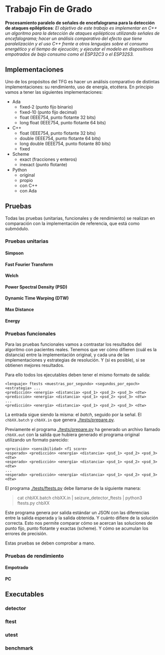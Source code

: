 Trabajo Fin de Grado
====================
**Procesamiento paralelo de señales de encefalograma para la detección de
ataques epilépticos**: _El objetivo de este trabajo es implementar en C++ un
algoritmo para la detección de ataques epilépticos utilizando señales de
encefalograma; hacer un análisis comparativo del efecto que tiene
paralelización y el uso C++ frente a otros lenguajes sobre el consumo
energético y el tiempo de ejecución; y ejecutar el modelo en dispositivos
empotrados de bajo consumo como el ESP32C3 o el ESP32S3._

## Implementaciones
Uno de los propósitos del TFG es hacer un análisis comparativo de distintas
implementaciones: su rendimiento, uso de energía, etcétera. En principio vamos
a tener las siguientes implementaciones:

* Ada
  - fixed-2 (punto fijo binario)
  - fixed-10 (punto fijo decimal)
  - float (IEEE754, punto flotante 32 bits)
  - long float (IEEE754, punto flotante 64 bits)
* C++
  - float (IEEE754, punto flotante 32 bits)
  - double (IEEE754, punto flotante 64 bits)
  - long double (IEEE754, punto flotante 80 bits)
  - fixed
* Scheme
  - exact (fracciones y enteros)
  - inexact (punto flotante)
* Python
  - original
  - propio
  - con C++
  - con Ada

## Pruebas
Todas las pruebas (unitarias, funcionales y de rendimiento) se realizan en
comparación con la implementación de referencia, que está como submódulo.

### Pruebas unitarias
#### Simpson
#### Fast Fourier Transform
#### Welch
#### Power Spectral Density (PSD)
#### Dynamic Time Warping (DTW)
#### Max Distance
#### Energy

### Pruebas funcionales
Para las pruebas funcionales vamos a contrastar los resultados del algoritmo
con pacientes reales. Tenemos que ver cómo difieren (cuál es la distancia)
entre la implementación original, y cada una de las implementaciones y
estrategias de resolución. Y (si es posible), si se obtienen mejores
resultados.

Para ello todos los ejecutables deben tener el mismo formato de salida:

```plain
<lenguaje> ftests <muestras_por_segundo> <segundos_por_epoch> <estrategia> ...
<predicción> <energía> <distancia> <psd_1> <psd_2> <psd_3> <dtw>
<predicción> <energía> <distancia> <psd_1> <psd_2> <psd_3> <dtw>
...
<predicción> <energía> <distancia> <psd_1> <psd_2> <psd_3> <dtw>
```

La entrada sigue siendo la misma: el _batch_, seguido por la señal. El
`chbXX.batch` y `chbXX.in` que genera [./tests/prepare.py](prepare.py).

Previamente el programa [./tests/prepare.py](prepare.py) ha generado un archivo
llamado `chbXX.out` con la salida que hubiera generado el programa original
utilizando un formato parecido:

```plain
<precisión> <sensibilidad> <f1 score>
<esperado> <predicción> <energía> <distancia> <psd_1> <psd_2> <psd_3> <dtw>
<esperado> <predicción> <energía> <distancia> <psd_1> <psd_2> <psd_3> <dtw>
...
<esperado> <predicción> <energía> <distancia> <psd_1> <psd_2> <psd_3> <dtw>
```

El programa [./tests/ftests.py](ftests.py) debe llamarse de la siguiente
manera:

> cat chbXX.batch chbXX.in | seizure_detector_ftests | python3 ftests.py chbXX

Este programa genera por salida estándar un JSON con las diferencias entre la
salida esperada y la salida obtenida. Y cuánto difiere de la solución correcta.
Esto nos permite comparar cómo se acercan las soluciones de punto fijo, punto
flotante y exactas (scheme). Y cómo se acumulan los errores de precisión.

Estas pruebas se deben comprobar a mano.


### Pruebas de rendimiento
#### Empotrado
#### PC

## Executables
### detector
### ftest
### utest

### benchmark
